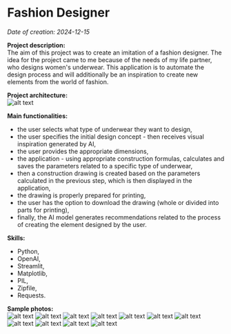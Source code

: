 # Fashion Designer

*Date of creation: 2024-12-15*

**Project description:**<br>
The aim of this project was to create an imitation of a fashion designer. The idea for the project came to me because of the needs of my life partner, who designs women's underwear. This application is to automate the design process and will additionally be an inspiration to create new elements from the world of fashion.<br>

**Project architecture:**<br>
![alt text](data/fashion_designer_architecture.png)

**Main functionalities:**<br>
- the user selects what type of underwear they want to design,<br>
- the user specifies the initial design concept - then receives visual inspiration generated by AI,<br>
- the user provides the appropriate dimensions,<br>
- the application - using appropriate construction formulas, calculates and saves the parameters related to a specific type of underwear,<br>
- then a construction drawing is created based on the parameters calculated in the previous step, which is then displayed in the application,<br>
- the drawing is properly prepared for printing,<br>
- the user has the option to download the drawing (whole or divided into parts for printing),<br>
- finally, the AI ​​model generates recommendations related to the process of creating the element designed by the user.

**Skills:**<br>
- Python,<br>
- OpenAI,<br>
- Streamlit,<br>
- Matplotlib,<br>
- PIL,<br>
- Zipfile,<br>
- Requests.

**Sample photos:**<br>
![alt text](data/title.png)
![alt text](data/sample_design_1.png)
![alt text](data/dimension.png)
![alt text](data/full_draw.png)
![alt text](data/info_dimension.png)
![alt text](data/a4_draw.png)
![alt text](data/recommends_1.png)
![alt text](data/recommends_2.png)
![alt text](data/sample_design_2.png)
![alt text](data/shirt_dimension.png)
![alt text](data/shirt_construction.png)
